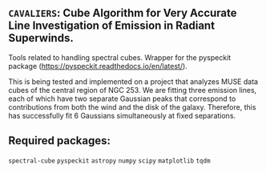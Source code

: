 ## `CAVALIERS`: **C**ube **A**lgorithm for **V**ery **A**ccurate **L**ine **I**nvestigation of **E**mission in **R**adiant **S**uperwinds.

Tools related to handling spectral cubes. Wrapper for the pyspeckit package (https://pyspeckit.readthedocs.io/en/latest/).

This is being tested and implemented on a project that analyzes MUSE data cubes of the central region of NGC 253. We are fitting three emission lines, each of which have two separate Gaussian peaks that correspond to contributions from both the wind and the disk of the galaxy. Therefore, this has successfully fit 6 Gaussians simultaneously at fixed separations.

## Required packages:

  `spectral-cube`
  `pyspeckit`
  `astropy`
  `numpy`
  `scipy`
  `matplotlib`
  `tqdm`
  
